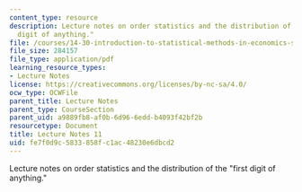 ```yaml
---
content_type: resource
description: Lecture notes on order statistics and the distribution of the "first
  digit of anything."
file: /courses/14-30-introduction-to-statistical-methods-in-economics-spring-2009/fe7f0d9c5833858fc1ac48230e6dbcd2_MIT14_30s09_lec11.pdf
file_size: 284157
file_type: application/pdf
learning_resource_types:
- Lecture Notes
license: https://creativecommons.org/licenses/by-nc-sa/4.0/
ocw_type: OCWFile
parent_title: Lecture Notes
parent_type: CourseSection
parent_uid: a9889fb8-af0b-6d96-6edd-b4093f42bf2b
resourcetype: Document
title: Lecture Notes 11
uid: fe7f0d9c-5833-858f-c1ac-48230e6dbcd2
---
```

Lecture notes on order statistics and the distribution of the "first digit of anything."